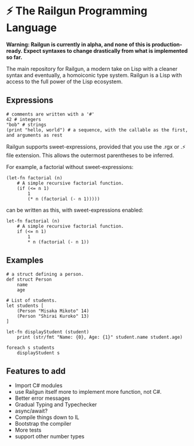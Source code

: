 ﻿# ⚡ The Railgun Programming Language

**Warning: Railgun is currently in alpha, and none of this is production-ready. Expect syntaxes to change drastically from what is implemented so far.**

The main repository for Railgun, a modern take on Lisp with a cleaner syntax and eventually, a homoiconic type system. Railgun is a Lisp with access to the full power of the Lisp ecosystem.

## Expressions
```ls
# comments are written with a '#'
42 # integers
"bob" # strings
(print "hello, world") # a sequence, with the callable as the first, and arguments as rest
```

Railgun supports sweet-expressions, provided that you use the .rgx or .⚡ file extension. This allows the outermost parentheses to be inferred.

For example, a factorial without sweet-expressions:

```ls
(let-fn factorial (n)
    # A simple recursive factorial function.
    (if (<= n 1)
        1
        (* n (factorial (- n 1)))))
```

can be written as this, with sweet-expressions enabled:
```ls
let-fn factorial (n)
    # A simple recursive factorial function.
    if (<= n 1)
        1
        * n (factorial (- n 1))
```

## Examples

```ls
# a struct defining a person.
def struct Person
    name
    age

# List of students.
let students [
    (Person "Misaka Mikoto" 14)
    (Person "Shirai Kuroko" 13)
]

let-fn displayStudent (student)
    print (str/fmt "Name: {0}, Age: {1}" student.name student.age)

foreach s students
    displayStudent s
```

## Features to add

- Import C# modules
- use Railgun itself more to implement more function, not C#.
- Better error messages
- Gradual Typing and Typechecker
- async/await?
- Compile things down to IL
- Bootstrap the compiler
- More tests
- support other number types
